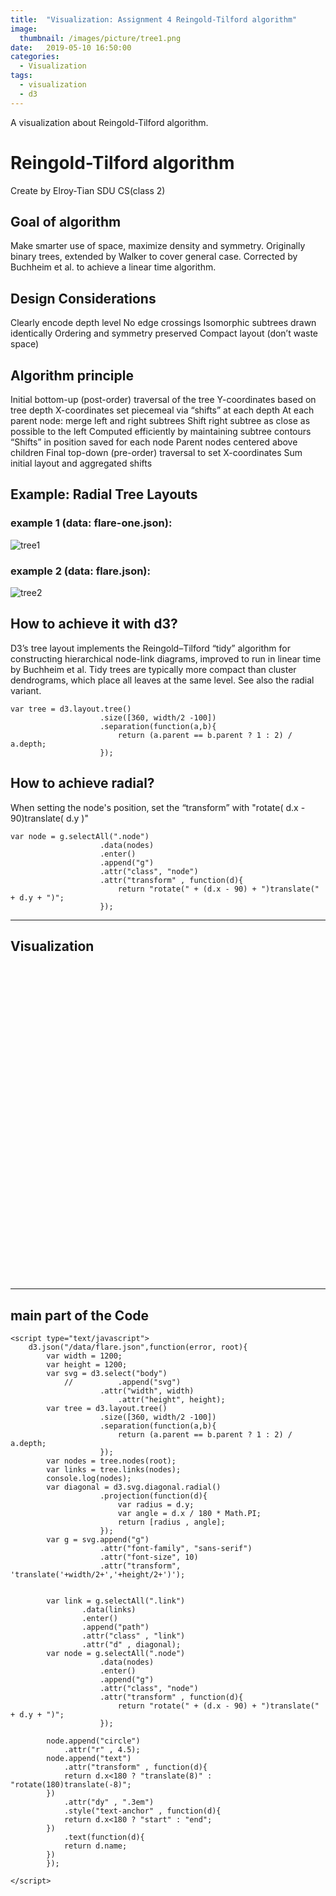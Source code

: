 ```yaml
---
title:  "Visualization: Assignment 4 Reingold-Tilford algorithm"
image: 
  thumbnail: /images/picture/tree1.png
date:   2019-05-10 16:50:00
categories:
  - Visualization
tags:
  - visualization
  - d3
---
```


A visualization about Reingold-Tilford algorithm.

# Reingold-Tilford algorithm

Create by Elroy-Tian SDU CS(class 2)

## Goal of algorithm

Make smarter use of space, maximize density and symmetry.Originally binary trees, extended by Walker to cover general case.Corrected by Buchheim et al. to achieve a linear time algorithm.

## Design Considerations

Clearly encode depth levelNo edge crossingsIsomorphic subtrees drawn identically Ordering and symmetry preserved Compact layout (don’t waste space)

## Algorithm principleInitial bottom-up (post-order) traversal of the treeY-coordinates based on tree depthX-coordinates set piecemeal via “shifts” at each depthAt each parent node: merge left and right subtreesShift right subtree as close as possible to the left Computed efficiently by maintaining subtree contours “Shifts” in position saved for each nodeParent nodes centered above childrenFinal top-down (pre-order) traversal to set X-coordinatesSum initial layout and aggregated shifts## Example: Radial Tree Layouts

### example 1 (data: flare-one.json):

![tree1](/images/picture/tree1.png) 

### example 2 (data: flare.json):

![tree2](/images/picture/tree2.png)

## How to achieve it with d3?
D3’s tree layout implements the Reingold–Tilford “tidy” algorithm for constructing hierarchical node-link diagrams, improved to run in linear time by Buchheim et al. Tidy trees are typically more compact than cluster dendrograms, which place all leaves at the same level. See also the radial variant.

```
var	tree = d3.layout.tree()
					.size([360, width/2 -100])
					.separation(function(a,b){
						return (a.parent == b.parent ? 1 : 2) / a.depth;
					});
```## How to achieve radial?When setting the node's position, set the “transform” with "rotate( d.x - 90)translate( d.y )" ```
var node = g.selectAll(".node")
					.data(nodes)
					.enter()
					.append("g")
					.attr("class", "node")
					.attr("transform" , function(d){
						return "rotate(" + (d.x - 90) + ")translate(" + d.y + ")";
					});
```


----

## Visualization 

<script src="https://d3js.org/d3.v3.min.js"></script>

<style type="text/css">
 #content1 {
			text-align:center;

    }

	.node {
		cursor: pointer;
	}

	.overlay{
		background-color:#EEE;
	}

	.node circle {
		fill: #fff;
		stroke: steelblue;
		stroke-width: 1.5px;
	}

	.node text {
		font-size:10px;
		font-family:sans-serif;
	}

	.link {
		fill: none;
		stroke: #ccc;
		stroke-width: 1.5px;
	}

	.templink {
		fill: none;
		stroke: red;
		stroke-width: 3px;
	}

	.ghostCircle.show{
		display:block;
	}

	.ghostCircle, .activeDrag .ghostCircle{
		display: none;
	}

</style>



<div id="content1">
    <svg width="1200" height="1200" ></svg>
</div>


<script type="text/javascript">
	d3.json("/data/flare.json",function(error, root){
		var width = 1200;
		var height = 1200;
		var svg = d3.select("svg")
			//			.append("svg")
					.attr("width", width)
						.attr("height", height);
		var	tree = d3.layout.tree()
					.size([360, width/2 -100])
					.separation(function(a,b){
						return (a.parent == b.parent ? 1 : 2) / a.depth;
					});
		var nodes = tree.nodes(root);
		var links = tree.links(nodes);
		console.log(nodes);
		var diagonal = d3.svg.diagonal.radial()
					.projection(function(d){
						var radius = d.y;
						var angle = d.x / 180 * Math.PI;
						return [radius , angle];
					});
		var g = svg.append("g")
				  	.attr("font-family", "sans-serif")
					.attr("font-size", 10)
					.attr("transform", 'translate('+width/2+','+height/2+')');


		var link = g.selectAll(".link")
				.data(links)
				.enter()
				.append("path")
				.attr("class" , "link")
				.attr("d" , diagonal);
		var node = g.selectAll(".node")
					.data(nodes)
					.enter()
					.append("g")
					.attr("class", "node")
					.attr("transform" , function(d){
						return "rotate(" + (d.x - 90) + ")translate(" + d.y + ")";
					});

		node.append("circle")
			.attr("r" , 4.5);
		node.append("text")
			.attr("transform" , function(d){
			return d.x<180 ? "translate(8)" : "rotate(180)translate(-8)";
		})
			.attr("dy" , ".3em")
			.style("text-anchor" , function(d){
			return d.x<180 ? "start" : "end";
		})
			.text(function(d){
			return d.name;
		})
		});
	
</script>
  
  ---
## main part of the Code

```
<script type="text/javascript">
	d3.json("/data/flare.json",function(error, root){
		var width = 1200;
		var height = 1200;
		var svg = d3.select("body")
			//			.append("svg")
					.attr("width", width)
						.attr("height", height);
		var	tree = d3.layout.tree()
					.size([360, width/2 -100])
					.separation(function(a,b){
						return (a.parent == b.parent ? 1 : 2) / a.depth;
					});
		var nodes = tree.nodes(root);
		var links = tree.links(nodes);
		console.log(nodes);
		var diagonal = d3.svg.diagonal.radial()
					.projection(function(d){
						var radius = d.y;
						var angle = d.x / 180 * Math.PI;
						return [radius , angle];
					});
		var g = svg.append("g")
				  	.attr("font-family", "sans-serif")
					.attr("font-size", 10)
					.attr("transform", 'translate('+width/2+','+height/2+')');


		var link = g.selectAll(".link")
				.data(links)
				.enter()
				.append("path")
				.attr("class" , "link")
				.attr("d" , diagonal);
		var node = g.selectAll(".node")
					.data(nodes)
					.enter()
					.append("g")
					.attr("class", "node")
					.attr("transform" , function(d){
						return "rotate(" + (d.x - 90) + ")translate(" + d.y + ")";
					});

		node.append("circle")
			.attr("r" , 4.5);
		node.append("text")
			.attr("transform" , function(d){
			return d.x<180 ? "translate(8)" : "rotate(180)translate(-8)";
		})
			.attr("dy" , ".3em")
			.style("text-anchor" , function(d){
			return d.x<180 ? "start" : "end";
		})
			.text(function(d){
			return d.name;
		})
		});
	
</script>
```  
  
  
  
